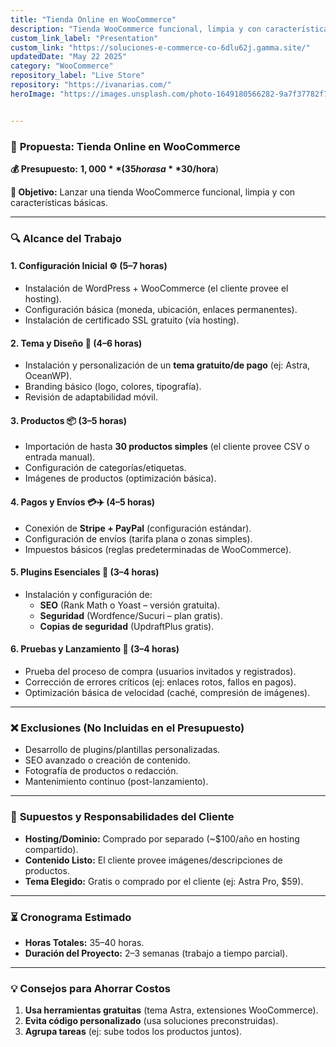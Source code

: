 ```yaml
---
title: "Tienda Online en WooCommerce"
description: "Tienda WooCommerce funcional, limpia y con características básicas."
custom_link_label: "Presentation"
custom_link: "https://soluciones-e-commerce-co-6dlu62j.gamma.site/"
updatedDate: "May 22 2025"
category: "WooCommerce"
repository_label: "Live Store"
repository: "https://ivanarias.com/"
heroImage: "https://images.unsplash.com/photo-1649180566282-9a7f37782f74?q=80&w=1724&auto=format&fit=crop&ixlib=rb-4.1.0&ixid=M3wxMjA3fDB8MHxwaG90by1wYWdlfHx8fGVufDB8fHx8fA%3D%3D"


---
```


### 📝 **Propuesta: Tienda Online en WooCommerce**

**💰 Presupuesto:** **$1,000** (35 horas a **$30/hora**)  

**🎯 Objetivo:** Lanzar una tienda WooCommerce funcional, limpia y con características básicas.

---

### 🔍 **Alcance del Trabajo**  

#### **1. Configuración Inicial** ⚙️ (5–7 horas)  

- Instalación de WordPress + WooCommerce (el cliente provee el hosting).  
- Configuración básica (moneda, ubicación, enlaces permanentes).  
- Instalación de certificado SSL gratuito (vía hosting).  

#### **2. Tema y Diseño** 🎨 (4–6 horas)  

- Instalación y personalización de un **tema gratuito/de pago** (ej: Astra, OceanWP).  
- Branding básico (logo, colores, tipografía).  
- Revisión de adaptabilidad móvil.  

#### **3. Productos** 📦 (3–5 horas)  

- Importación de hasta **30 productos simples** (el cliente provee CSV o entrada manual).  
- Configuración de categorías/etiquetas.  
- Imágenes de productos (optimización básica).  

#### **4. Pagos y Envíos** 💳✈️ (4–5 horas)  

- Conexión de **Stripe + PayPal** (configuración estándar).  
- Configuración de envíos (tarifa plana o zonas simples).  
- Impuestos básicos (reglas predeterminadas de WooCommerce).  

#### **5. Plugins Esenciales** 🔌 (3–4 horas)  

- Instalación y configuración de:  
  - **SEO** (Rank Math o Yoast – versión gratuita).  
  - **Seguridad** (Wordfence/Sucuri – plan gratis).  
  - **Copias de seguridad** (UpdraftPlus gratis).  

#### **6. Pruebas y Lanzamiento** 🚀 (3–4 horas)  

- Prueba del proceso de compra (usuarios invitados y registrados).  
- Corrección de errores críticos (ej: enlaces rotos, fallos en pagos).  
- Optimización básica de velocidad (caché, compresión de imágenes).  

---

### ❌ **Exclusiones (No Incluidas en el Presupuesto)**  

- Desarrollo de plugins/plantillas personalizadas.  
- SEO avanzado o creación de contenido.  
- Fotografía de productos o redacción.  
- Mantenimiento continuo (post-lanzamiento).  

---

### 📌 **Supuestos y Responsabilidades del Cliente**  

- **Hosting/Dominio:** Comprado por separado (~$100/año en hosting compartido).  
- **Contenido Listo:** El cliente provee imágenes/descripciones de productos.  
- **Tema Elegido:** Gratis o comprado por el cliente (ej: Astra Pro, $59).  

---

### ⏳ **Cronograma Estimado**  

- **Horas Totales:** 35–40 horas.  
- **Duración del Proyecto:** 2–3 semanas (trabajo a tiempo parcial).  

---

### 💡 **Consejos para Ahorrar Costos**  

1. **Usa herramientas gratuitas** (tema Astra, extensiones WooCommerce).  
2. **Evita código personalizado** (usa soluciones preconstruidas).  
3. **Agrupa tareas** (ej: sube todos los productos juntos).  

